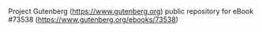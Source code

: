 Project Gutenberg (https://www.gutenberg.org) public repository for eBook #73538 (https://www.gutenberg.org/ebooks/73538)
